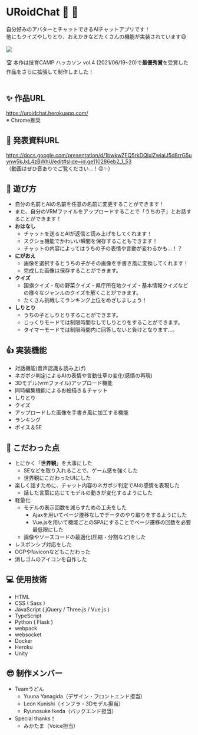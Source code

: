 # URoidChat &#x1f970; &#x1f4ac;
自分好みのアバターとチャットできるAIチャットアプリです！
<br>
他にもクイズやしりとり、おえかきなどたくさんの機能が実装されています&#x1f606;
<br><br>
<image src='./src/static/images/OGP.png'>
<br><br>
&#x1f3c6; 本作は技育CAMP ハッカソン vol.4 (2021/06/19~20)で**最優秀賞**を受賞した作品をさらに拡張して制作しました！
<br><br>

## &#x2728; 作品URL
https://uroidchat.herokuapp.com/<br>
※ Chrome推奨
  
## &#x1f4c4; 発表資料URL
https://docs.google.com/presentation/d/1bwkwZFQ5rkDQIxiZwiaiJ5d8rrG5uynw5kJxL4zBWhU/edit#slide=id.ge110286eb2_1_53<br>
（動画はぜひ音ありでご覧ください…！&#x1f609;&#x2728;）

## &#x1f973; 遊び方
- 自分の名前とAIの名前を任意の名前に変更することができます！
- また、自分のVRMファイルをアップロードすることで「うちの子」とお話することができます！
- **おはなし**
  - チャットを送るとAIが返信と読み上げをしてくれます！
  - スクショ機能でかわいい瞬間を保存することもできます！
  - チャットの内容によってはうちの子の表情や言動が変わるかも…！？
- **にがおえ**
  - 画像を選択するとうちの子がその画像を手書き風に変換してくれます！
  - 完成した画像は保存することができます。
- **クイズ**
  - 国旗クイズ・旬の野菜クイズ・県庁所在地クイズ・基本情報クイズなどの様々なジャンルのクイズを解くことができます。
  - たくさん挑戦してランキング上位をめざしましょう！
- **しりとり**
  - うちの子としりとりすることができます。
  - じっくりモードでは制限時間なしでしりとりをすることができます。
  - タイマーモードでは制限時間内に回答しないと負けとなります…。

## &#x1f44d; 実装機能
- 対話機能(音声認識＆読み上げ)
- ネガポジ判定によるAIの表情や言動仕草の変化(感情の再現)
- 3Dモデル(vrmファイル)アップロード機能
- 同時編集機能によるお絵描き＆チャット
- しりとり
- クイズ
- アップロードした画像を手書き風に加工する機能
- ランキング
- ボイス＆SE

## &#x1f4af; こだわった点
- とにかく「**世界観**」を大事にした
  - SEなどを取り入れることで、ゲーム感を強くした
  - 世界観にこだわったUIにした
- 楽しく話すために、チャット内容のネガポジ判定でAIの感情を表現した
  - 話した言葉に応じてモデルの動きが変化するようにした
- 軽量化
  - モデルの表示回数を減らすための工夫をした
    - Ajaxを用いてページ遷移なしでデータのやり取りをするようにした
    - Vue.jsを用いて機能ごとのSPAにすることでページ遷移の回数を必要最低限にした
  - 画像やソースコードの最適化(圧縮・分割など)をした
- レスポンシブ対応をした
- OGPやfaviconなどもこだわった
- 消しゴムのアイコンを自作した

## &#x1f4bb; 使用技術
- HTML
- CSS ( Sass )
- JavaScript ( jQuery / Three.js / Vue.js )
- TypeScript
- Python ( Flask )
- webpack
- websocket
- Docker
- Heroku
- Unity

## &#x1f60e; 制作メンバー
- Teamうどん
  - Yuuna Yanagida（デザイン・フロントエンド担当）
  - Leon Kunishi（インフラ・3Dモデル担当）
  - Ryunosuke Ikeda（バックエンド担当）
- Special thanks！
  - みかたま（Voice担当）
